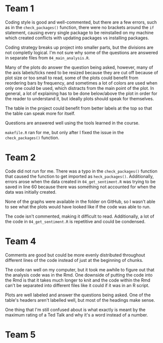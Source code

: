 # Team 1

Coding style is good and well-commented, but there are a few errors, such as in the `check_packages()` function, there were no brackets around the `if` statement, causing every single package to be reinstalled on my machine which created conflicts with updating packages vs installing packages.

Coding strategy breaks up project into smaller parts, but the divisions are not completly logical. I'm not sure why some of the questions are answered in separate files from `04_main_analysis.R`.

Many of the plots do answer the question being asked, however, many of the axis labels/ticks need to be resized because they are cut off because of plot size or too small to read, some of the plots could benefit from reordering bars by frequency, and sometimes a lot of colors are used when only one could be used, which distracts from the main point of the plot. In general, a lot of explaining has to be done below/above the plot in order for the reader to understand it, but ideally plots should speak for themselves.

The table in the project could benefit from better labels at the top so that the table can speak more for itself. 

Questions are answered well using the tools learned in the course.

`makefile.R` ran for me, but only after I fixed the issue in the `check_packages()` function.

# Team 2

Code did not run for me. There was a typo in the `check_packages()` function that caused the function to get imported as `heck_packages()`. Additionally, errors arose when the data created in `04_get_sentiment.R` was trying to be saved in line 60 because there was something not accounted for when the data was initially created.

None of the graphs were available in the folder on GitHub, so I wasn't able to see what the plots would have looked like if the code was able to run. 

The code isn't commented, making it difficult to read. Additionally, a lot of the code in `04_get_sentiment.R` is repetitive and could be condensed.

# Team 4

Comments are good but could be more evenly distributed throughout different lines of the code instead of just at the beginning of chunks.

The code ran well on my computer, but it took me awhile to figure out that the analysis code was in the Rmd. One downside of putting the code into the Rmd is that it takes much longer to knit and the code within the Rmd can't be separated into different files like it could if it was in an R script. 

Plots are well labeled and answer the questions being asked. One of the table's headers aren't labelled well, but most of the headings make sense.

One thing that I'm still confused about is what exactly is meant by the maximum rating of a Ted Talk and why it's a word instead of a number.

# Team 5
